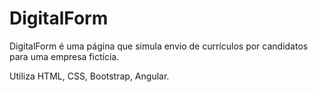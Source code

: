 # DigitalForm

DigitalForm é uma página que simula envio de currículos por candidatos para uma empresa fictícia.

Utiliza HTML, CSS, Bootstrap, Angular.
